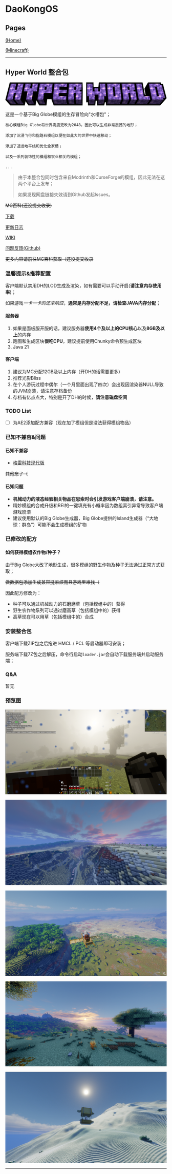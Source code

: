 # DaoKongOS

## Pages

[(Home)](/)

[(Minecraft)](/pages/minecraft)

---

## Hyper World 整合包

![LOGO](./assets/images/MCLOGO.png)

这是一个基于Big Globe模组的生存冒险向"水槽包"；

```text
核心模组Big Globe将世界高度更改为2048，因此可以生成非常震撼的地形；

添加了沉浸飞行和指路石模组以便在如此大的世界中快速移动；

添加了遥远地平线和优化全家桶；

以及一系列装饰性的模组和农业相关的模组；

...
```

> 由于本整合包同时包含来自Modrinth和CurseForge的模组，因此无法在这两个平台上发布；
> 
> 如果发现网盘链接失效请到Github发起Issues。


~~MC百科(还没提交收录)~~ 

[下载](./downloads)

[更新日志](./update)

[WIKI](./wiki)

[问题反馈(Github)](https://github.com/YELANDAOKONG/McPackHyperWorld/)

~~更多内容请前往MC百科获取（还没提交收录~~

### 温馨提示&推荐配置

客户端默认禁用DH的LOD生成及渲染，如有需要可以手动开启(**请注意内存使用率**)；

如果游戏*一卡一卡的还未响应*，**通常是内存分配不足，请检查JAVA内存分配**；

#### 服务器
1. 如果是面板服开服的话，建议服务器**使用4个及以上的CPU核心**以及**8GB及以上**的内存
2. 跑图和生成区块**很吃CPU**，建议提前使用Chunky命令预生成区块
3. Java 21

#### 客户端
1. 建议为MC分配12GB及以上内存（开DH的话需要更多）
2. 推荐光影Bliss
3. 在个人游玩过程中偶尔（一个月里面出现了四次）会出现因渲染器NULL导致的JVM崩溃，请注意存档备份
4. 存档有亿点点大，特别是开了DH的时候，**请注意磁盘空间**

### TODO List

- [ ] 为AE2添加配方兼容（现在加了模组但是没法获得模组物品）

### 已知不兼容&问题

#### 已知不兼容
- [格雷科技现代版](https://www.mcmod.cn/class/12850.html)

~~其他忘了（~~

#### 已知问题

- **机械动力的液态经验相关物品在思索时会引发游戏客户端崩溃，请注意。**
- 精妙模组的合成升级和REI的一键填充有小概率因为数组索引异常导致客户端游戏崩溃
- 建议使用默认的Big Globe生成器，Big Globe提供的Island生成器（“大地球：群岛”）可能不会生成模组的矿物

### 已修改的配方

#### 如何获得模组农作物/种子？

由于Big Globe大改了地形生成，很多模组的野生作物及种子无法通过正常方式获取；

~~做数据包添加生成兼容挺麻烦而且游戏里难找（~~

因此配方修改为：

- 种子可以通过机械动力的石磨磨草（包括模组中的）获得
- 野生农作物系列可以通过磨高草（包括模组中的）获得
- 高草现在可以用草（包括模组中的）合成

### 安装整合包

客户端下载ZIP包之后拖进 HMCL / PCL 等启动器即可安装；

服务端下载7Z包之后解压，命令行启动`loader.jar`会自动下载服务端并启动服务端；

### Q&A

暂无

### 预览图

![MC-001.PNG](./assets/images/MC001.png)

![MC-002.PNG](./assets/images/MC002.png)

![MC-003.PNG](./assets/images/MC003.png)

![MC-004.PNG](./assets/images/MC004.png)

![MC-005.PNG](./assets/images/MC005.png)

---

<script src="https://giscus.app/client.js"
        data-repo="YELANDAOKONG/DaoKongOS"
        data-repo-id="R_kgDOOCWX7g"
        data-category="Announcements"
        data-category-id="DIC_kwDOOCWX7s4CngzH"
        data-mapping="pathname"
        data-strict="0"
        data-reactions-enabled="1"
        data-emit-metadata="0"
        data-input-position="top"
        data-theme="preferred_color_scheme"
        data-lang="zh-CN"
        crossorigin="anonymous"
        async>
</script>
